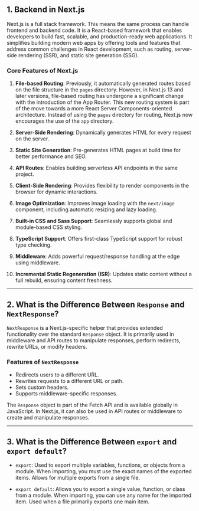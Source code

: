 ## 1. Backend in Next.js

Next.js is a full stack framework. This means the same process can handle frontend and backend code. It is a React-based framework that enables developers to build fast, scalable, and production-ready web applications. It simplifies building modern web apps by offering tools and features that address common challenges in React development, such as routing, server-side rendering (SSR), and static site generation (SSG).

### Core Features of Next.js

1. **File-based Routing**: Previously, it automatically generated routes based on the file structure in the `pages` directory. However, in Next.js 13 and later versions, file-based routing has undergone a significant change with the introduction of the App Router. This new routing system is part of the move towards a more React Server Components-oriented architecture. Instead of using the `pages` directory for routing, Next.js now encourages the use of the `app` directory.

2. **Server-Side Rendering**: Dynamically generates HTML for every request on the server.

3. **Static Site Generation**: Pre-generates HTML pages at build time for better performance and SEO.

4. **API Routes**: Enables building serverless API endpoints in the same project.

5. **Client-Side Rendering**: Provides flexibility to render components in the browser for dynamic interactions.

6. **Image Optimization**: Improves image loading with the `next/image` component, including automatic resizing and lazy loading.

7. **Built-in CSS and Sass Support**: Seamlessly supports global and module-based CSS styling.

8. **TypeScript Support**: Offers first-class TypeScript support for robust type checking.

9. **Middleware**: Adds powerful request/response handling at the edge using middleware.

10. **Incremental Static Regeneration (ISR)**: Updates static content without a full rebuild, ensuring content freshness.

---

## 2. What is the Difference Between `Response` and `NextResponse`?

`NextResponse` is a Next.js-specific helper that provides extended functionality over the standard `Response` object. It is primarily used in middleware and API routes to manipulate responses, perform redirects, rewrite URLs, or modify headers.

### Features of `NextResponse`
- Redirects users to a different URL.
- Rewrites requests to a different URL or path.
- Sets custom headers.
- Supports middleware-specific responses.

The `Response` object is part of the Fetch API and is available globally in JavaScript. In Next.js, it can also be used in API routes or middleware to create and manipulate responses.

---

## 3. What is the Difference Between `export` and `export default`?

- `export`: Used to export multiple variables, functions, or objects from a module. When importing, you must use the exact names of the exported items. Allows for multiple exports from a single file.

- `export default`: Allows you to export a single value, function, or class from a module. When importing, you can use any name for the imported item. Used when a file primarily exports one main item.
